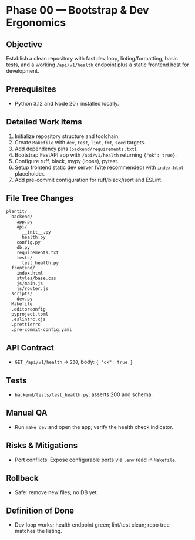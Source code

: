 # Phase 00 — Bootstrap & Dev Ergonomics
## Objective
Establish a clean repository with fast dev loop, linting/formatting, basic tests, and a working `/api/v1/health` endpoint plus a static frontend host for development.

## Prerequisites
- Python 3.12 and Node 20+ installed locally.

## Detailed Work Items
1. Initialize repository structure and toolchain.
2. Create `Makefile` with `dev`, `test`, `lint`, `fmt`, `seed` targets.
3. Add dependency pins (`backend/requirements.txt`).
4. Bootstrap FastAPI app with `/api/v1/health` returning `{"ok": true}`.
5. Configure ruff, black, mypy (loose), pytest.
6. Setup frontend static dev server (Vite recommended) with `index.html` placeholder.
7. Add pre-commit configuration for ruff/black/isort and ESLint.

## File Tree Changes
```
plantit/
  backend/
    app.py
    api/
      __init__.py
      health.py
    config.py
    db.py
    requirements.txt
    tests/
      test_health.py
  frontend/
    index.html
    styles/base.css
    js/main.js
    js/router.js
  scripts/
    dev.py
  Makefile
  .editorconfig
  pyproject.toml
  .eslintrc.cjs
  .prettierrc
  .pre-commit-config.yaml
```

## API Contract
- `GET /api/v1/health` → `200`, body: `{ "ok": true }`

## Tests
- `backend/tests/test_health.py`: asserts 200 and schema.

## Manual QA
- Run `make dev` and open the app; verify the health check indicator.

## Risks & Mitigations
- Port conflicts: Expose configurable ports via `.env` read in `Makefile`.

## Rollback
- Safe: remove new files; no DB yet.

## Definition of Done
- Dev loop works; health endpoint green; lint/test clean; repo tree matches the listing.
